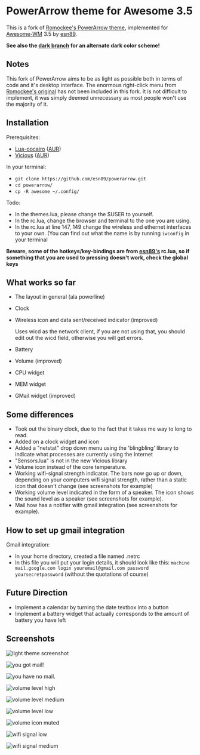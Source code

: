 PowerArrow theme for Awesome 3.5
================================

This is a fork of [Romockee's PowerArrow theme][romockee], implemented for
[Awesome-WM][awesome] 3.5 by [esn89][esn89].

**See also the [dark branch](../../tree/dark) for an alternate dark color scheme!**

Notes
-----

This fork of PowerArrow aims to be as light as possible both in terms of code
and it's desktop interface.  The enormous right-click menu from [Romockee's
original][romockee] has not been included in this fork. It is not difficult to
implement, it was simply deemed unnecessary as most people won't use the
majority of it.

Installation
------------

Prerequisites:

* [Lua-oocairo](http://luaforge.net/projects/oocairo/)
  ([AUR](https://aur.archlinux.org/packages/lua-oocairo/))
* [Vicious](http://awesome.naquadah.org/wiki/Vicious)
  ([AUR](https://aur.archlinux.org/packages/vicious))

In your terminal:

* `git clone https://github.com/esn89/powerarrow.git`
* `cd powerarrow/`
* `cp -R awesome ~/.config/`

Todo:

* In the themes.lua, please change the $USER to yourself.
* In the rc.lua, change the browser and terminal to the one you are using.
* In the rc.lua at line 147, 149 change the wireless and ethernet interfaces to
  your own.  (You can find out what the name is by running `iwconfig` in your
  terminal

**Beware, some of the hotkeys/key-bindings are from [esn89's][esn89] rc.lua, so
if something that you are used to pressing doesn't work, check the global keys**

What works so far
-----------------

* The layout in general (ala powerline)
* Clock
* Wireless icon and data sent/received indicator (improved)  

  Uses wicd as the network client, if you are not using that, you should
  edit out the wicd field, otherwise you will get errors.
* Battery
* Volume (improved)
* CPU widget
* MEM widget
* GMail widget (improved)

Some differences
----------------

* Took out the binary clock, due to the fact that it takes me way to long to
  read.
* Added on a clock widget and icon
* Added a "netstat" drop down menu using the 'blingbling' library to indicate
  what processes are currently using the Internet
* "Sensors.lua" is not in the new Vicious library
* Volume icon instead of the core temperature.
* Working wifi-signal strength indicator.  The bars now go up or down,
  depending on your computers wifi signal strength, rather than a static icon
  that doesn't change (see screenshots for example)
* Working volume level indicated in the form of a speaker.  The icon shows the
  sound level as a speaker (see screenshots for example).
* Mail how has a notifier with gmail integration (see screenshots for example).

How to set up  gmail integration
--------------------------------

Gmail integration:

* In your home directory, created a file named .netrc
* In this file you will put your login details, it should look like this:
  `machine mail.google.com login youremail@gmail.com password
  yoursecretpassword`  (without the quotations of course)

Future Direction
----------------

* Implement a calendar by turning the date textbox into a button
* Implement a battery widget that actually corresponds to the amount of
  battery you have left

Screenshots
-----------

![light theme screenshot](http://i.imgur.com/q1o4PRU.png)

![you got mail!](http://i.imgur.com/yiLCxWr.png)

![you have no mail.](http://i.imgur.com/B8gqVml.png)

![volume level high](http://i.imgur.com/80G9i0j.png)

![volume level medium](http://i.imgur.com/KdD7vNX.png)

![volume level low](http://i.imgur.com/oAiyiTi.png)

![volume icon muted](http://i.imgur.com/yaHOt3P.png)

![wifi signal low](http://i.imgur.com/oqBm8Qf.png)

![wifi signal medium](http://i.imgur.com/nb0dBOx.png)


  [awesome]: http://awesome.naquadah.org
  [esn89]: https://github.com/esn89/powerarrow
  [romockee]: https://github.com/romockee/powerarrow

